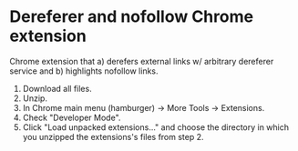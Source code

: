 # Dereferer and nofollow Chrome extension
Chrome extension that a) derefers external links w/ arbitrary dereferer service and b) highlights nofollow links.

1. Download all files.
2. Unzip.
3. In Chrome main menu (hamburger) -> More Tools -> Extensions.
4. Check "Developer Mode".
5. Click "Load unpacked extensions..." and choose the directory in which you unzipped the extensions's files from step 2.
